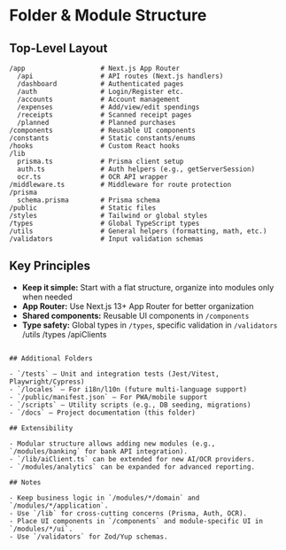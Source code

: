 # Folder & Module Structure

## Top-Level Layout

```
/app                   # Next.js App Router
  /api                 # API routes (Next.js handlers)
  /dashboard           # Authenticated pages
  /auth                # Login/Register etc.
  /accounts            # Account management
  /expenses            # Add/view/edit spendings
  /receipts            # Scanned receipt pages
  /planned             # Planned purchases
/components            # Reusable UI components
/constants             # Static constants/enums
/hooks                 # Custom React hooks
/lib
  prisma.ts            # Prisma client setup
  auth.ts              # Auth helpers (e.g., getServerSession)
  ocr.ts               # OCR API wrapper
/middleware.ts         # Middleware for route protection
/prisma
  schema.prisma        # Prisma schema
/public                # Static files
/styles                # Tailwind or global styles
/types                 # Global TypeScript types
/utils                 # General helpers (formatting, math, etc.)
/validators            # Input validation schemas
```

## Key Principles

- **Keep it simple:** Start with a flat structure, organize into modules only when needed
- **App Router:** Use Next.js 13+ App Router for better organization
- **Shared components:** Reusable UI components in `/components`
- **Type safety:** Global types in `/types`, specific validation in `/validators`
  /utils
  /types
  /apiClients
```

## Additional Folders

- `/tests` – Unit and integration tests (Jest/Vitest, Playwright/Cypress)
- `/locales` – For i18n/l10n (future multi-language support)
- `/public/manifest.json` – For PWA/mobile support
- `/scripts` – Utility scripts (e.g., DB seeding, migrations)
- `/docs` – Project documentation (this folder)

## Extensibility

- Modular structure allows adding new modules (e.g., `/modules/banking` for bank API integration).
- `/lib/aiClient.ts` can be extended for new AI/OCR providers.
- `/modules/analytics` can be expanded for advanced reporting.

## Notes

- Keep business logic in `/modules/*/domain` and `/modules/*/application`.
- Use `/lib` for cross-cutting concerns (Prisma, Auth, OCR).
- Place UI components in `/components` and module-specific UI in `/modules/*/ui`.
- Use `/validators` for Zod/Yup schemas.
